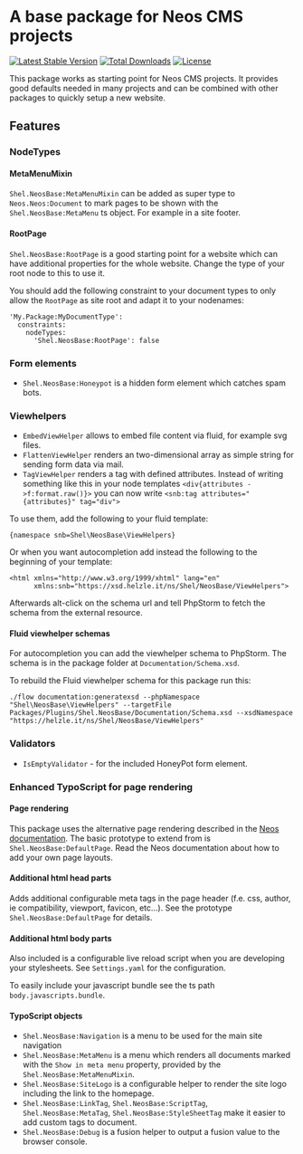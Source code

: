 # A base package for Neos CMS projects

[![Latest Stable Version](https://poser.pugx.org/shel/neosbase/v/stable)](https://packagist.org/packages/shel/neosbase)
[![Total Downloads](https://poser.pugx.org/shel/neosbase/downloads)](https://packagist.org/packages/shel/neosbase)
[![License](https://poser.pugx.org/shel/neosbase/license)](https://packagist.org/packages/shel/neosbase)

This package works as starting point for Neos CMS projects.
It provides good defaults needed in many projects and can be combined
with other packages to quickly setup a new website.

## Features

### NodeTypes

#### MetaMenuMixin 

`Shel.NeosBase:MetaMenuMixin` can be added as super type 
to `Neos.Neos:Document` to mark pages to be shown with 
the `Shel.NeosBase:MetaMenu` ts object.
For example in a site footer.

#### RootPage

`Shel.NeosBase:RootPage` is a good starting point for a website which 
can have additional properties for the whole website. 
Change the type of your root node to this to use it.

You should add the following constraint to your document types to
only allow the `RootPage` as site root and adapt it to your nodenames:

    'My.Package:MyDocumentType':
      constraints:
        nodeTypes:
          'Shel.NeosBase:RootPage': false

### Form elements

* `Shel.NeosBase:Honeypot` is a hidden form element which catches spam bots.

### Viewhelpers

* `EmbedViewHelper` allows to embed file content via fluid, for example svg files.
* `FlattenViewHelper` renders an two-dimensional array as simple string for sending form data via mail.   
* `TagViewHelper` renders a tag with defined attributes. Instead of writing something like this in your node templates `<div{attributes ->f:format.raw()}>` you can now write `<snb:tag attributes="{attributes}" tag="div">`    

To use them, add the following to your fluid template:

    {namespace snb=Shel\NeosBase\ViewHelpers}  
    
Or when you want autocompletion add instead the following to the 
beginning of your template:

    <html xmlns="http://www.w3.org/1999/xhtml" lang="en"
          xmlns:snb="https://xsd.helzle.it/ns/Shel/NeosBase/ViewHelpers">
          
Afterwards alt-click on the schema url and tell PhpStorm to fetch the schema from the external resource. 
    
#### Fluid viewhelper schemas 

For autocompletion you can add the viewhelper schema to PhpStorm.
The schema is in the package folder at `Documentation/Schema.xsd`.

To rebuild the Fluid viewhelper schema for this package run this:

    ./flow documentation:generatexsd --phpNamespace "Shel\NeosBase\ViewHelpers" --targetFile Packages/Plugins/Shel.NeosBase/Documentation/Schema.xsd --xsdNamespace "https://helzle.it/ns/Shel/NeosBase/ViewHelpers"

### Validators

* `IsEmptyValidator` - for the included HoneyPot form element. 

### Enhanced TypoScript for page rendering

#### Page rendering

This package uses the alternative page rendering described in the [Neos documentation](http://neos.readthedocs.org/en/stable/HowTos/SelectingPageTemplate.html#using-a-defaultpage-prototype).
The basic prototype to extend from is `Shel.NeosBase:DefaultPage`. 
Read the Neos documentation about how to add your own page layouts. 
 
#### Additional html head parts 

Adds additional configurable meta tags in the page header (f.e. css, author, ie compatibility, viewport, favicon, etc...). 
See the prototype `Shel.NeosBase:DefaultPage` for details.

#### Additional html body parts

Also included is a configurable live reload script when you are developing your stylesheets. 
See `Settings.yaml` for the configuration.

To easily include your javascript bundle see the ts path `body.javascripts.bundle`.

#### TypoScript objects

* `Shel.NeosBase:Navigation` is a menu to be used for the main site navigation
* `Shel.NeosBase:MetaMenu` is a menu which renders all documents marked with the `Show in meta menu` property, provided by the `Shel.NeosBase:MetaMenuMixin`.
* `Shel.NeosBase:SiteLogo` is a configurable helper to render the site logo including the link to the homepage.
* `Shel.NeosBase:LinkTag`, `Shel.NeosBase:ScriptTag`, `Shel.NeosBase:MetaTag`, `Shel.NeosBase:StyleSheetTag` make it easier to add custom tags to document. 
* `Shel.NeosBase:Debug` is a fusion helper to output a fusion value to the browser console.

